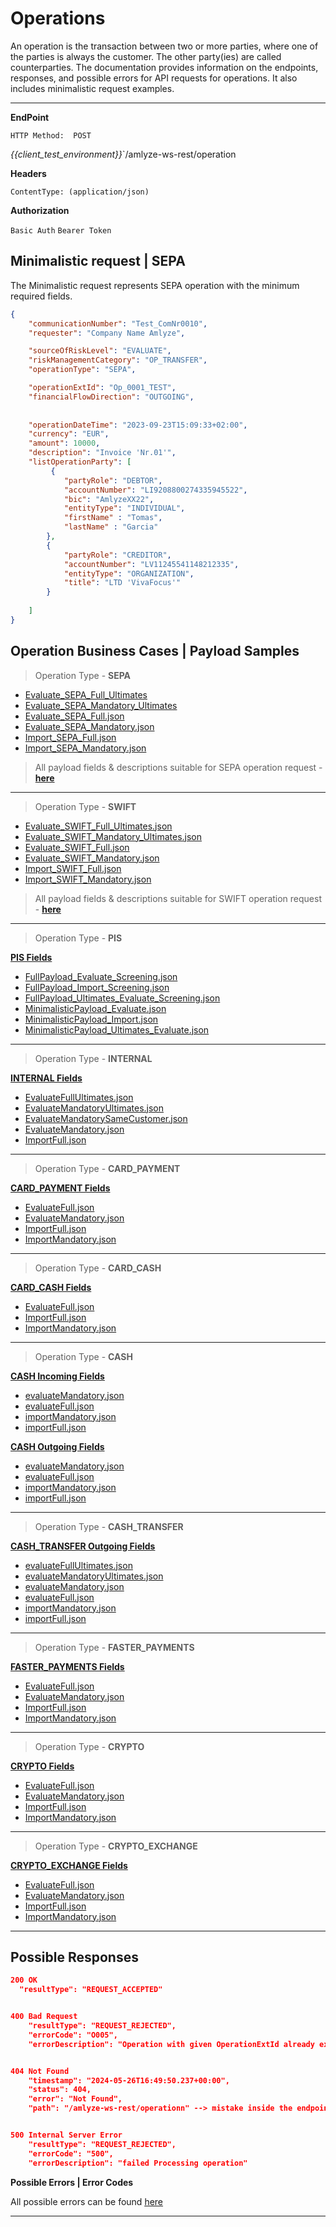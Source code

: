 # Operations

An operation is the transaction between two or more parties, where one of the parties is always the customer. The other party(ies) are called counterparties. The documentation provides information on the endpoints, responses, and possible errors for API requests for operations. It also includes minimalistic request examples.

---

**EndPoint**

<!-- *swagger UI*  `GET / swagger-ui/` -->

`HTTP Method:  POST`

*{{client_test_environment}}*`/amlyze-ws-rest/operation 

 **Headers**

`ContentType: (application/json)`

**Authorization**

`Basic Auth`
`Bearer Token`


## Minimalistic request | SEPA

The Minimalistic request represents SEPA operation with the minimum required fields.
```json
{
    "communicationNumber": "Test_ComNr0010",
    "requester": "Company Name Amlyze",

    "sourceOfRiskLevel": "EVALUATE",
    "riskManagementCategory": "OP_TRANSFER",
    "operationType": "SEPA",

    "operationExtId": "Op_0001_TEST",
    "financialFlowDirection": "OUTGOING",
    
  
    "operationDateTime": "2023-09-23T15:09:33+02:00",
    "currency": "EUR",
    "amount": 10000,
    "description": "Invoice 'Nr.01'",
    "listOperationParty": [
         {
            "partyRole": "DEBTOR",
            "accountNumber": "LI9208800274335945522",
            "bic": "AmlyzeXX22",
            "entityType": "INDIVIDUAL",
           	"firstName" : "Tomas",
	        "lastName" : "Garcia"
        },
        {
            "partyRole": "CREDITOR",
            "accountNumber": "LV11245541148212335",
            "entityType": "ORGANIZATION",
            "title": "LTD 'VivaFocus'"
        }
       
    ]
}
```


## Operation Business Cases | Payload Samples

> Operation Type - **SEPA**

* [Evaluate_SEPA_Full_Ultimates](SEPA/SEPA_Samples/Full_Ultimates.json)
* [Evaluate_SEPA_Mandatory_Ultimates](SEPA/SEPA_Samples/Mandatory_Ultimates.json)
* [Evaluate_SEPA_Full.json](SEPA/SEPA_Samples/evaluate_SEPA_Full.json)
* [Evaluate_SEPA_Mandatory.json](SEPA/SEPA_Samples/evaluate_SEPA_Mandatory.json)
* [Import_SEPA_Full.json](SEPA/SEPA_Samples/import_SEPA_Full.json)
* [Import_SEPA_Mandatory.json](SEPA/SEPA_Samples/import_SEPA_Mandatory.json)

>All payload fields & descriptions suitable for SEPA operation request - [<b>here</b>](SEPA/SEPA_Fields.md)
---

> Operation Type - **SWIFT**
* [Evaluate_SWIFT_Full_Ultimates.json](SWIFT/SWIFT_Samples/Full_Ultimates.json)
* [Evaluate_SWIFT_Mandatory_Ultimates.json](SWIFT/SWIFT_Samples/Mandatory_Ultimates.json)
* [Evaluate_SWIFT_Full.json](SWIFT/SWIFT_Samples/evaluate_SWIFT_Full.json)
* [Evaluate_SWIFT_Mandatory.json](SWIFT/SWIFT_Samples/evaluate_SWIFT_Mandatory.json)
* [Import_SWIFT_Full.json](SWIFT/SWIFT_Samples/import_SWIFT_Full.json)
* [Import_SWIFT_Mandatory.json](SWIFT/SWIFT_Samples/import_SWIFT_Mandatory.json)

>All payload fields & descriptions suitable for SWIFT operation request - [<b>here</b>](SWIFT/SWIFT_Fields.md)
---
> Operation Type - **PIS**
> 
[<b>PIS Fields</b>](PIS/PIS_Fields.md)
* [FullPayload_Evaluate_Screening.json](PIS/PIS_Samples/FullPayload_Evaluate_Screening.json)
* [FullPayload_Import_Screening.json](PIS/PIS_Samples/FullPayload_Import_Screening.json)
* [FullPayload_Ultimates_Evaluate_Screening.json](PIS/PIS_Samples/FullPayload_Ultimates_Evaluate_Screening.json)
* [MinimalisticPayload_Evaluate.json](PIS/PIS_Samples/MinimalisticPayload_Evaluate.json)
* [MinimalisticPayload_Import.json](PIS/PIS_Samples/MinimalisticPayload_Import.json)
* [MinimalisticPayload_Ultimates_Evaluate.json](PIS/PIS_Samples/MinimalisticPayload_Ultimates_Evaluate.json)
---
> Operation Type - **INTERNAL**

[<b>INTERNAL Fields</b>](INTERNAL/fields.md)
* [EvaluateFullUltimates.json](INTERNAL/samples/FullUltimates.json)
* [EvaluateMandatoryUltimates.json](INTERNAL/samples/MandatoryUltimates.json)
* [EvaluateMandatorySameCustomer.json](INTERNAL/samples/EvaluateMandatorySameCustomer.json)
* [EvaluateMandatory.json](INTERNAL/samples/evaluateMandatory.json)
* [ImportFull.json](INTERNAL/samples/importFull.json)
---

> Operation Type - **CARD_PAYMENT**

[<b>CARD_PAYMENT Fields</b>](CARD_PAYMENT/fields.md)
* [EvaluateFull.json](CARD_PAYMENT/samples/evaluateFull.json)
* [EvaluateMandatory.json](CARD_PAYMENT/samples/evaluateMandatory.json)
* [ImportFull.json](CARD_PAYMENT/samples/importFull.json)
* [ImportMandatory.json](CARD_PAYMENT/samples/importMandatory.json)
---
> Operation Type - **CARD_CASH**

[<b>CARD_CASH Fields</b>](CARD_CASH/fields.md)
* [EvaluateFull.json](CARD_CASH/samples/evaluateFull.json)
* [ImportFull.json](CARD_CASH/samples/importFull.json)
* [ImportMandatory.json](CARD_CASH/samples/importMandatory.json)
---
> Operation Type - **CASH**

[<b>CASH Incoming Fields</b>](CASH/incoming/fields.md)
* [evaluateMandatory.json](CASH/incoming/samples/evaluateMandatory.json)
* [evaluateFull.json](CASH/incoming/samples/evaluateFull.json)
* [importMandatory.json](CASH/incoming/samples/importMandatory.json)
* [importFull.json](CASH/incoming/samples/importFull.json)


[<b>CASH Outgoing Fields</b>](CASH/outgoing/fields.md)
* [evaluateMandatory.json](CASH/outgoing/samples/evaluateMandatory.json)
* [evaluateFull.json](CASH/outgoing/samples/evaluateFull.json)
* [importMandatory.json](CASH/outgoing/samples/importMandatory.json)
* [importFull.json](CASH/outgoing/samples/importFull.json)

---
> Operation Type - **CASH_TRANSFER**

[<b>CASH_TRANSFER Outgoing Fields</b>](CASH_TRANSFER/outgoing/fields.md)
* [evaluateFullUltimates.json](CASH_TRANSFER/outgoing/samples/FullUltimates.json)
* [evaluateMandatoryUltimates.json](CASH_TRANSFER/outgoing/samples/MandatoryUltimates.json)
* [evaluateMandatory.json](CASH_TRANSFER/outgoing/samples/evaluateMandatory.json)
* [evaluateFull.json](CASH_TRANSFER/outgoing/samples/evaluateFull.json)
* [importMandatory.json](CASH_TRANSFER/outgoing/samples/importMandatory.json)
* [importFull.json](CASH_TRANSFER/outgoing/samples/importFull.json)

---
> Operation Type - **FASTER_PAYMENTS**

[<b>FASTER_PAYMENTS Fields</b>](FASTER_PAYMENTS/fields.md)
* [EvaluateFull.json](FASTER_PAYMENTS/samples/evaluateFull.json)
* [EvaluateMandatory.json](FASTER_PAYMENTS/samples/evaluateMandatory.json)
* [ImportFull.json](FASTER_PAYMENTS/samples/importFull.json)
* [ImportMandatory.json](FASTER_PAYMENTS/samples/importMandatory.json)
---

> Operation Type - **CRYPTO**

[<b>CRYPTO Fields</b>](CRYPTO/fields.md)
* [EvaluateFull.json](CRYPTO/samples/evaluateFull.json)
* [EvaluateMandatory.json](CRYPTO/samples/evaluateMandatory.json)
* [ImportFull.json](CRYPTO/samples/importFull.json)
* [ImportMandatory.json](CRYPTO/samples/importMandatory.json)
---
> Operation Type - **CRYPTO_EXCHANGE**

[<b>CRYPTO_EXCHANGE Fields</b>](CRYPTO_EXCHANGE/fields.md)
* [EvaluateFull.json](CRYPTO_EXCHANGE/samples/evaluateFull.json)
* [EvaluateMandatory.json](CRYPTO_EXCHANGE/samples/evaluateMandatory.json)
* [ImportFull.json](CRYPTO_EXCHANGE/samples/importFull.json)
* [ImportMandatory.json](CRYPTO_EXCHANGE/samples/importMandatory.json)
---


## Possible Responses

```json
200 OK
  "resultType": "REQUEST_ACCEPTED"


400 Bad Request
    "resultType": "REQUEST_REJECTED",
    "errorCode": "O005",
    "errorDescription": "Operation with given OperationExtId already exists in Amlyze"


404 Not Found
    "timestamp": "2024-05-26T16:49:50.237+00:00",
    "status": 404,
    "error": "Not Found",
    "path": "/amlyze-ws-rest/operationn" --> mistake inside the endpoint


500 Internal Server Error
    "resultType": "REQUEST_REJECTED",
    "errorCode": "500",
    "errorDescription": "failed Processing operation"
```


**Possible Errors | Error Codes**

All possible errors can be found [<u>here</u>](op_possible_errors.md)  


------

